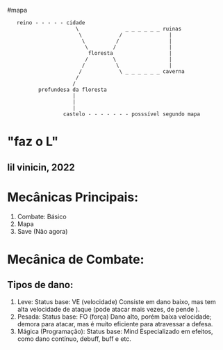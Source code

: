 #mapa

       reino - - - - - cidade
                          \               _ _ _ _ _ _ ruinas
                           \            /               |
                            \          /                |
                             \        /                 |
                              floresta                  |
                             /        \                 |
                            /          \                |
                           /            \ _ _ _ _ _ _ caverna
                          /
                         /                 
              profundesa da floresta
                         |
                         |
                         |
                      castelo - - - - - - - posssível segundo mapa


# "faz o L"
## lil vinicin, 2022

# Mecânicas Principais:
1. Combate: Básico
2. Mapa
3. Save (Não agora)

# Mecânica de Combate:
## Tipos de dano:
1. Leve:
    Status base: VE (velocidade)
    Consiste em dano baixo, mas tem alta velocidade de ataque (pode atacar mais vezes, de pende ).
2. Pesada:
    Status base: FO (força)
    Dano alto, porém baixa velocidade; demora para atacar, mas é muito eficiente para atravessar a defesa.
3. Mágica (Programação):
    Status base: Mind
    Especializado em efeitos, como dano contínuo, debuff, buff e etc.